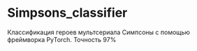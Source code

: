 # Simpsons_classifier
Классификация героев мультсериала Симпсоны с помощью фреймворка PyTorch. Точность 97%
